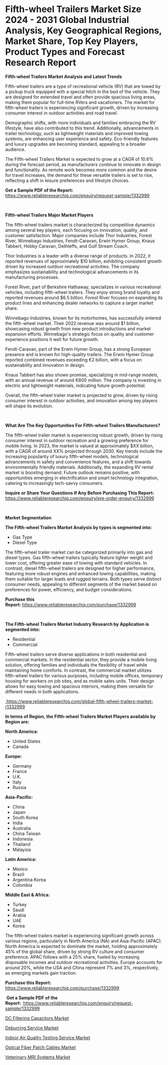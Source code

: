 <p><h1>Fifth-wheel Trailers Market Size 2024 - 2031 Global Industrial Analysis, Key Geographical Regions, Market Share, Top Key Players, Product Types and Forecast Research Report</h1></p><p><strong>Fifth-wheel Trailers Market Analysis and Latest Trends</strong></p>
<p><p>Fifth-wheel trailers are a type of recreational vehicle (RV) that are towed by a pickup truck equipped with a special hitch in the bed of the vehicle. They are designed for extended travel and often provide spacious living areas, making them popular for full-time RVers and vacationers. The market for fifth-wheel trailers is experiencing significant growth, driven by increasing consumer interest in outdoor activities and road travel. </p><p>Demographic shifts, with more individuals and families embracing the RV lifestyle, have also contributed to this trend. Additionally, advancements in trailer technology, such as lightweight materials and improved towing systems, are enhancing user experience and safety. Eco-friendly features and luxury upgrades are becoming standard, appealing to a broader audience.</p><p>The Fifth-wheel Trailers Market is expected to grow at a CAGR of 10.6% during the forecast period, as manufacturers continue to innovate in design and functionality. As remote work becomes more common and the desire for travel increases, the demand for these versatile trailers is set to rise, reflecting a shift in leisure preferences and lifestyle choices.</p></p>
<p><strong>Get a Sample PDF of the Report:&nbsp;</strong> <a href="https://www.reliableresearchiq.com/enquiry/request-sample/1332999?utm_campaign=1138&utm_medium=2&utm_source=Github&utm_content=ia&utm_term=01102024&utm_id=fifth-wheel-trailers">https://www.reliableresearchiq.com/enquiry/request-sample/1332999</a></p>
<p>&nbsp;</p>
<p><strong>Fifth-wheel Trailers Major Market Players</strong></p>
<p><p>The fifth-wheel trailers market is characterized by competitive dynamics among several key players, each focusing on innovation, quality, and customer satisfaction. Major companies include Thor Industries, Forest River, Winnebago Industries, Fendt-Caravan, Erwin Hymer Group, Knaus Tabbert, Hobby Caravan, Dethleffs, and Gulf Stream Coach.</p><p>Thor Industries is a leader with a diverse range of products. In 2022, it reported revenues of approximately $10 billion, exhibiting consistent growth driven by increased outdoor recreational activities. The company emphasizes sustainability and technological advancements in its manufacturing processes.</p><p>Forest River, part of Berkshire Hathaway, specializes in various recreational vehicles, including fifth-wheel trailers. They enjoy strong brand loyalty and reported revenues around $6.5 billion. Forest River focuses on expanding its product lines and enhancing dealer networks to capture a larger market share.</p><p>Winnebago Industries, known for its motorhomes, has successfully entered the fifth-wheel market. Their 2022 revenue was around $1 billion, showcasing robust growth from new product introductions and market expansion efforts. Winnebago's strategic focus on quality and customer experience positions it well for future growth.</p><p>Fendt-Caravan, part of the Erwin Hymer Group, has a strong European presence and is known for high-quality trailers. The Erwin Hymer Group reported combined revenues exceeding €2 billion, with a focus on sustainability and innovation in design.</p><p>Knaus Tabbert has also shown promise, specializing in mid-range models, with an annual revenue of around €800 million. The company is investing in electric and lightweight materials, indicating future growth potential.</p><p>Overall, the fifth-wheel trailer market is projected to grow, driven by rising consumer interest in outdoor activities, and innovation among key players will shape its evolution.</p></p>
<p>&nbsp;</p>
<p><strong>What Are The Key Opportunities For Fifth-wheel Trailers Manufacturers?</strong></p>
<p><p>The fifth-wheel trailer market is experiencing robust growth, driven by rising consumer interest in outdoor recreation and a growing preference for mobile living. In 2023, the market is valued at approximately $XX billion, with a CAGR of around XX% projected through 2030. Key trends include the increasing popularity of luxury fifth-wheel models, technological advancements in safety and convenience features, and a shift towards environmentally friendly materials. Additionally, the expanding RV rental market is boosting demand. Future outlook remains positive, with opportunities emerging in electrification and smart technology integration, catering to increasingly tech-savvy consumers.</p></p>
<p><strong>Inquire or Share Your Questions If Any Before Purchasing This Report:</strong> <a href="https://www.reliableresearchiq.com/enquiry/pre-order-enquiry/1332999?utm_campaign=1138&utm_medium=2&utm_source=Github&utm_content=ia&utm_term=01102024&utm_id=fifth-wheel-trailers">https://www.reliableresearchiq.com/enquiry/pre-order-enquiry/1332999</a></p>
<p>&nbsp;</p>
<p><strong>Market Segmentation</strong></p>
<p><strong>The Fifth-wheel Trailers Market Analysis by types is segmented into:</strong></p>
<p><ul><li>Gas Type</li><li>Diesel Type</li></ul></p>
<p><p>The fifth-wheel trailer market can be categorized primarily into gas and diesel types. Gas fifth-wheel trailers typically feature lighter weight and lower cost, offering greater ease of towing with standard vehicles. In contrast, diesel fifth-wheel trailers are designed for higher performance, featuring more robust engines and enhanced towing capabilities, making them suitable for larger loads and rugged terrains. Both types serve distinct consumer needs, appealing to different segments of the market based on preferences for power, efficiency, and budget considerations.</p></p>
<p><strong>Purchase this Report:&nbsp;</strong><a href="https://www.reliableresearchiq.com/purchase/1332999?utm_campaign=1138&utm_medium=2&utm_source=Github&utm_content=ia&utm_term=01102024&utm_id=fifth-wheel-trailers">https://www.reliableresearchiq.com/purchase/1332999</a></p>
<p>&nbsp;</p>
<p><strong>The Fifth-wheel Trailers Market Industry Research by Application is segmented into:</strong></p>
<p><ul><li>Residential</li><li>Commercial</li></ul></p>
<p><p>Fifth-wheel trailers serve diverse applications in both residential and commercial markets. In the residential sector, they provide a mobile living solution, offering families and individuals the flexibility of travel while maintaining home comforts. In contrast, the commercial market utilizes fifth-wheel trailers for various purposes, including mobile offices, temporary housing for workers on job sites, and as mobile sales units. Their design allows for easy towing and spacious interiors, making them versatile for different needs in both applications.</p></p>
<p><a href="https://www.reliableresearchiq.com/global-fifth-wheel-trailers-market-r1332999?utm_campaign=1138&utm_medium=2&utm_source=Github&utm_content=ia&utm_term=01102024&utm_id=fifth-wheel-trailers">&nbsp;https://www.reliableresearchiq.com/global-fifth-wheel-trailers-market-r1332999</a></p>
<p><strong>In terms of Region, the Fifth-wheel Trailers Market Players available by Region are:</strong></p>
<p>
    <p> <strong> North America: </strong>
        <ul>
            <li>United States</li>
            <li>Canada</li>
        </ul>
        </p> 
    <p> <strong> Europe: </strong>
        <ul>
            <li>Germany</li>
            <li>France</li>
            <li>U.K.</li>
            <li>Italy</li>
            <li>Russia</li>
        </ul>
        </p> 
    <p> <strong> Asia-Pacific: </strong>
        <ul>
            <li>China</li>
            <li>Japan</li>
            <li>South Korea</li>
            <li>India</li>
            <li>Australia</li>
            <li>China Taiwan</li>
            <li>Indonesia</li>
            <li>Thailand</li>
            <li>Malaysia</li>
        </ul>
        </p> 
    <p> <strong> Latin America: </strong>
        <ul>
            <li>Mexico</li>
            <li>Brazil</li>
            <li>Argentina Korea</li>
            <li>Colombia</li>
        </ul>
        </p> 
    <p> <strong> Middle East & Africa: </strong>
        <ul>
            <li>Turkey</li>
            <li>Saudi</li>
            <li>Arabia</li>
            <li>UAE</li>
            <li>Korea</li>
        </ul>
    </p>
    </p>
<p><p>The fifth-wheel trailers market is experiencing significant growth across various regions, particularly in North America (NA) and Asia-Pacific (APAC). North America is expected to dominate the market, holding approximately 45% of the global share, driven by strong RV culture and consumer preference. APAC follows with a 25% share, fueled by increasing disposable incomes and outdoor recreational activities. Europe accounts for around 20%, while the USA and China represent 7% and 3%, respectively, as emerging markets gain traction.</p></p>
<p><strong>Purchase this Report: </strong><a href="https://www.reliableresearchiq.com/purchase/1332999?utm_campaign=1138&utm_medium=2&utm_source=Github&utm_content=ia&utm_term=01102024&utm_id=fifth-wheel-trailers">https://www.reliableresearchiq.com/purchase/1332999</a></p>
<p>&nbsp;<strong>Get a Sample PDF of the Report:&nbsp;&nbsp;</strong><a href="https://www.reliableresearchiq.com/enquiry/request-sample/1332999?utm_campaign=1138&utm_medium=2&utm_source=Github&utm_content=ia&utm_term=01102024&utm_id=fifth-wheel-trailers">https://www.reliableresearchiq.com/enquiry/request-sample/1332999</a></p>
<p><strong></strong></p>
<p><p><a href="https://issuu.com/reportprime-2/docs/dc-filtering-capacitors-market-size_94c9a43c5597d5?utm_campaign=1138&utm_medium=2&utm_source=Github&utm_content=ia&utm_term=01102024&utm_id=fifth-wheel-trailers">DC Filtering Capacitors Market</a></p><p><a href="https://www.linkedin.com/pulse/how-deburring-service-market-evolved-key-trends-regional-dynamics-3bttf?utm_campaign=1138&utm_medium=2&utm_source=Github&utm_content=ia&utm_term=01102024&utm_id=fifth-wheel-trailers">Deburring Service Market</a></p><p><a href="https://www.linkedin.com/pulse/global-indoor-air-quality-testing-service-industry-analysis-yyepf?utm_campaign=1138&utm_medium=2&utm_source=Github&utm_content=ia&utm_term=01102024&utm_id=fifth-wheel-trailers">Indoor Air Quality Testing Service Market</a></p><p><a href="https://issuu.com/reportprime-2/docs/optical-fiber-patch-cables-market-s_d2c712beca6de0?utm_campaign=1138&utm_medium=2&utm_source=Github&utm_content=ia&utm_term=01102024&utm_id=fifth-wheel-trailers">Optical Fiber Patch Cables Market</a></p><p><a href="https://github.com/Greiszane475/Market-Research-Report-List-1/blob/main/veterinary-mri-systems-market.md?utm_campaign=1138&utm_medium=2&utm_source=Github&utm_content=ia&utm_term=01102024&utm_id=fifth-wheel-trailers">Veterinary MRI Systems Market</a></p></p>
